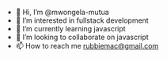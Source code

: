- 👋 Hi, I’m @mwongela-mutua
- 👀 I’m interested in fullstack development
- 🌱 I’m currently learning javascript
- 💞️ I’m looking to collaborate on javascript
- 📫 How to reach me rubbiemac@gmail.com

<!---
mwongela-mutua/mwongela-mutua is a ✨ special ✨ repository because its `README.md` (this file) appears on your GitHub profile.
You can click the Preview link to take a look at your changes.
--->
